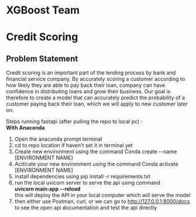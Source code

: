 # XGBoost Team
# **Credit Scoring**

## **Problem Statement**
Credit scoring is an important part of the lending process by bank and financial service company. By accurately scoring a customer according to how likely they are able to pay back their loan, company can have confidence in distributing loans and grow their business.
Our goal is therefore to create a model that can accurately predict the probability of a customer paying back their loan, which we will apply to new customer later on.

Steps running fastapi (after pulling the repo to local pc) :
<br><b> With Anaconda </b>
  <br>
  <ol>
    <li>Open the anaconda prompt terminal</li>
    <li>cd to repo location if haven't set it in terminal yet</li>
       <li>Create new environment using the command Conda create --name [ENVIRONMENT NAME] </li>
       <li>Aciticate your new environment using the command Conda activate [ENVIRONMENT NAME] </li>
       <li>install dependencies using pip install -r requirements.txt </li>
       <li>run the local uvicorn server to serve the api using command</li>
  <b>uvicorn main:app --reload </b>
  <br> this will deploy the API in your local computer which will serve the model 
  <li>then either use Postman, curl, or we can go to <a href="http://127.0.0.1:8000/docs">http://127.0.0.1:8000/docs</a> to see the open api documentation and test the api directly</li>
  </ol>
